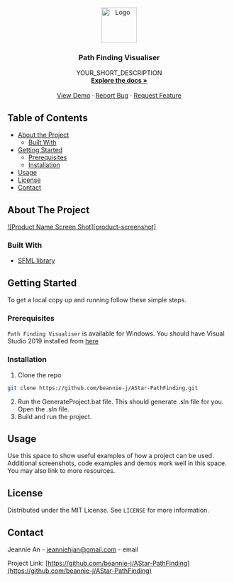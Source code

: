 <!--
*** Thanks for checking out this README Template. If you have a suggestion that would
*** make this better, please fork the repo and create a pull request or simply open
*** an issue with the tag "enhancement".
*** Thanks again! Now go create something AMAZING! :D
***
***
***
*** To avoid retyping too much info. Do a search and replace for the following:
*** github_username, repo_name, twitter_handle, email
-->





<!-- PROJECT SHIELDS -->
<!--
*** I'm using markdown "reference style" links for readability.
*** Reference links are enclosed in brackets [ ] instead of parentheses ( ).
*** See the bottom of this document for the declaration of the reference variables
*** for contributors-url, forks-url, etc. This is an optional, concise syntax you may use.
*** https://www.markdownguide.org/basic-syntax/#reference-style-links

[![Contributors][contributors-shield]][contributors-url]
[![Forks][forks-shield]][forks-url]
[![Stargazers][stars-shield]][stars-url]
[![Issues][https://img.shields.io/github/issues/IgorAntun/node-chat.svg]][https://github.com/beannie-j/AStar-PathFinding/issues]
[![MIT License][license-shield]][license-url]
[![LinkedIn][linkedin-shield]][linkedin-url]
-->


<!-- PROJECT LOGO -->
<br />
<p align="center">
  <a href="https://github.com/beannie-j/AStar-PathFinding">
    <img src="Assets/image.png" alt="Logo" width="80" height="80">
  </a>

  <h3 align="center">Path Finding Visualiser</h3>

  <p align="center">
    YOUR_SHORT_DESCRIPTION
    <br />
    <a href="https://github.com/beannie-j/AStar-PathFinding"><strong>Explore the docs »</strong></a>
    <br />
    <br />
    <a href="https://github.com/beannie-j/AStar-PathFinding">View Demo</a>
    ·
    <a href="https://github.com/beannie-j/AStar-PathFinding/issues">Report Bug</a>
    ·
    <a href="https://github.com/beannie-j/AStar-PathFinding/issues">Request Feature</a>
  </p>
</p>



<!-- TABLE OF CONTENTS -->
## Table of Contents

* [About the Project](#about-the-project)
  * [Built With](#built-with)
* [Getting Started](#getting-started)
  * [Prerequisites](#prerequisites)
  * [Installation](#installation)
* [Usage](#usage)
* [License](#license)
* [Contact](#contact)



<!-- ABOUT THE PROJECT -->
## About The Project

[![Product Name Screen Shot][product-screenshot]](https://example.com)

<!-- GETTING STARTED 
Here's a blank template to get started:
**To avoid retyping too much info. Do a search and replace with your text editor for the following:**
`github_username`, `repo_name`, `twitter_handle`, `email`
-->

### Built With

* [SFML library](https://www.sfml-dev.org/)


<!-- GETTING STARTED -->
## Getting Started

To get a local copy up and running follow these simple steps.

### Prerequisites

`Path Finding Visualiser` is available for Windows. You should have Visual Studio 2019 installed from [here](https://visualstudio.microsoft.com/downloads/)


### Installation

1. Clone the repo
```sh
git clone https://github.com/beannie-j/AStar-PathFinding.git
```
2. Run the GenerateProject.bat file. This should generate .sln file for you. Open the .sln file.
3. Build and run the project.




<!-- USAGE EXAMPLES -->
## Usage

Use this space to show useful examples of how a project can be used. Additional screenshots, code examples and demos work well in this space. You may also link to more resources.




<!-- ROADMAP 
## Roadmap

See the [open issues](https://github.com/beannie-j/AStar-PathFinding/issues) for a list of proposed features (and known issues).

-->

<!-- CONTRIBUTING 
## Contributing

Contributions are what make the open source community such an amazing place to be learn, inspire, and create. Any contributions you make are **greatly appreciated**.

1. Fork the Project
2. Create your Feature Branch (`git checkout -b feature/AmazingFeature`)
3. Commit your Changes (`git commit -m 'Add some AmazingFeature'`)
4. Push to the Branch (`git push origin feature/AmazingFeature`)
5. Open a Pull Request
-->


<!-- LICENSE -->
## License

Distributed under the MIT License. See `LICENSE` for more information.



<!-- CONTACT -->
## Contact

Jeannie An - [jeanniehjan@gmail.com](mailto:jeanniehjan@gmail.com) - email

Project Link: [https://github.com/beannie-j/AStar-PathFinding](https://github.com/beannie-j/AStar-PathFinding)






